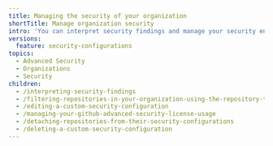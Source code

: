 ```yaml
---
title: Managing the security of your organization
shortTitle: Manage organization security
intro: 'You can interpret security findings and manage your security enablement settings to better secure your organization.'
versions:
  feature: security-configurations
topics:
  - Advanced Security
  - Organizations
  - Security
children:
  - /interpreting-security-findings
  - /filtering-repositories-in-your-organization-using-the-repository-table
  - /editing-a-custom-security-configuration
  - /managing-your-github-advanced-security-license-usage
  - /detaching-repositories-from-their-security-configurations
  - /deleting-a-custom-security-configuration
---
```

